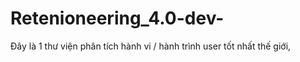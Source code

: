 # Retenioneering_4.0-dev-

Đây là 1 thư viện phân tích hành vi / hành trình user tốt nhất thế giới, 
